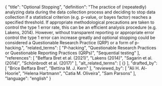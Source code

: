 {
  "title": "Optional Stopping",
  "definition": "The practice of (repeatedly) analyzing data during the data collection process and deciding to stop data collection if a statistical criterion (e.g. p-value, or bayes factor) reaches a specified threshold. If appropriate methodological precautions are taken to control the type 1 error rate, this can be an efficient analysis procedure (e.g. Lakens, 2014). However, without transparent reporting or appropriate error control the type 1 error can increase greatly and optional stopping could be considered a Questionable Research Practice (QRP) or a form of p-hacking.",
  "related_terms": [
    "P-hacking",
    "Questionable Research Practices or Questionable Reporting Practices (QRPs)",
    "Sequential testing"
  ],
  "references": [
    "Beffara Bret et al. (2021)",
    "Lakens (2014)",
    "Sagarin et al. (2014)",
    "Schönbrodt et al. (2017)"
  ],
  "alt_related_terms": [
    {}
  ],
  "drafted_by": [
    "Brice Beffara Bret",
    "Bettina M. J. Kern"
  ],
  "reviewed_by": [
    "Ali H. Al-Hoorie",
    "Helena Hartmann",
    "Catia M. Oliveira",
    "Sam Parsons"
  ],
  "language": "english"
}
